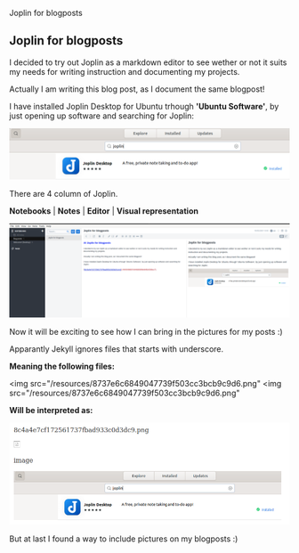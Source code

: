 Joplin for blogposts

## Joplin for blogposts

I decided to try out Joplin as a markdown editor to see wether or not it suits my needs for writing instruction and documenting my projects.

Actually I am writing this blog post, as I document the same blogpost!

I have installed Joplin Desktop for Ubuntu trhough **'Ubuntu Software'**, by just opening up software and searching for Joplin:

<img src="/resources/8c4a4e7cf172561737fbad933c0d3dc9.png">

There are 4 column of Joplin.

**Notebooks** 	| 	**Notes** 	| 	**Editor**		| **Visual representation**

![f0c532c643de948e3169b8a1a832c1c2.png](../resources/318fd4b88fef432d84a6b5304d7d5a25.png)

Now it will be exciting to see how I can bring in the pictures for my posts :)

Apparantly Jekyll ignores files that starts with underscore.

**Meaning the following files:**

<img src="/resources/8737e6c6849047739f503cc3bcb9c9d6.png"
<img src="/resources/8737e6c6849047739f503cc3bcb9c9d6.png"

**Will be interpreted as:**



<img src="/resources/87c0a9f6956d4d07a16f281ab79adc26.png">

But at last I found a way to include pictures on my blogposts :)
